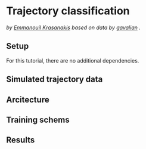 # Trajectory classification

<i>by [Emmanouil Krasanakis](https://github.com/maniospas) based on data by [gavalian](https://github.com/gavalian) .</i>

## Setup

For this tutorial, there are no additional dependencies.

## Simulated trajectory data

## Arcitecture

## Training schems

## Results